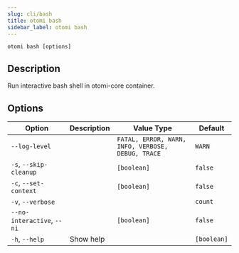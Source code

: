 ```yaml
---
slug: cli/bash
title: otomi bash
sidebar_label: otomi bash
---
```


`otomi bash [options]`

## Description

Run interactive bash shell in otomi-core container.

## Options

| Option                     | Description | Value Type                                        | Default     |
| -------------------------- | ----------- | ------------------------------------------------- | ----------- |
| `--log-level`              |             | `FATAL, ERROR, WARN, INFO, VERBOSE, DEBUG, TRACE` | `WARN`      |
| `-s`, `--skip-cleanup`     |             | `[boolean]`                                       | `false`     |
| `-c`, `--set-context`      |             | `[boolean]`                                       | `false`     |
| `-v`, `--verbose`          |             |                                                   | `count`     |
| `--no-interactive`, `--ni` |             | `[boolean]`                                       | `false`     |
| `-h`, `--help`             | Show help   |                                                   | `[boolean]` |
